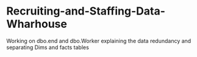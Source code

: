 # Recruiting-and-Staffing-Data-Wharhouse
Working on dbo.end and dbo.Worker explaining the data redundancy and separating  Dims and facts tables 
